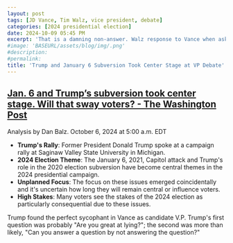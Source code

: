 ```yaml
---
layout: post
tags: [JD Vance, Tim Walz, vice president, debate]
categories: [2024 presidential election]
date: 2024-10-09 05:45 PM
excerpt: 'That is a damning non-answer. Walz response to Vance when asked the question: "Did he lose the 2020 election?"'
#image: 'BASEURL/assets/blog/img/.png'
#description:
#permalink:
title: 'Trump and January 6 Subversion Took Center Stage at VP Debate'
---
```


## [Jan. 6 and Trump’s subversion took center stage. Will that sway voters? - The Washington Post](https://www.washingtonpost.com/elections/2024/10/06/jan-6-trump-election/)

Analysis by Dan Balz. October 6, 2024 at 5:00 a.m. EDT

- **Trump's Rally**: Former President Donald Trump spoke at a campaign rally at Saginaw Valley State University in Michigan.
- **2024 Election Theme**: The January 6, 2021, Capitol attack and Trump's role in the 2020 election subversion have become central themes in the 2024 presidential campaign.
- **Unplanned Focus**: The focus on these issues emerged coincidentally and it's uncertain how long they will remain central or influence voters.
- **High Stakes**: Many voters see the stakes of the 2024 election as particularly consequential due to these issues.

Trump found the perfect sycophant in Vance as candidate V.P. Trump's first question was probably "Are you great at lying?";
the second was more than likely, "Can you answer a question by not answering the question?"
